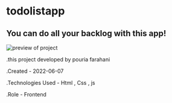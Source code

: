 # todolistapp

## You can do all your backlog with this app!

![preview of project](https://user-images.githubusercontent.com/109727844/188115722-bda64873-e3ff-48b5-a814-7d7d2cc65234.jpg)

.this project developed by pouria farahani

.Created - 2022-06-07

.Technologies Used - Html , Css , js

.Role - Frontend

